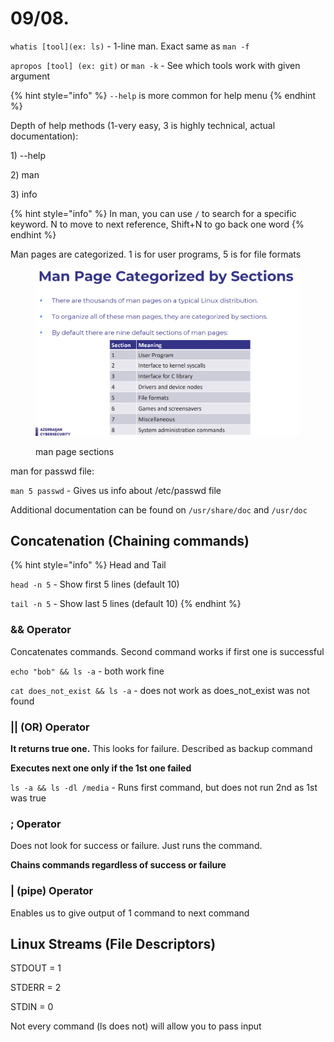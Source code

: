 # 09/08.

`whatis [tool](ex: ls)` - 1-line man. Exact same as `man -f`

`apropos [tool] (ex: git)` or `man -k` - See which tools work with given argument

{% hint style="info" %}
`--help` is more common for help menu
{% endhint %}

Depth of help methods (1-very easy, 3 is highly technical, actual documentation):

1\) --help

2\) man

3\) info

{% hint style="info" %}
In man, you can use `/` to search for a specific keyword. N to move to next reference, Shift+N to go back one word
{% endhint %}

Man pages are categorized. 1 is for user programs, 5 is for file formats

<figure><img src="../../.gitbook/assets/image (14).png" alt=""><figcaption><p>man page sections</p></figcaption></figure>

man for passwd file:

`man 5 passwd` - Gives us info about /etc/passwd file

Additional documentation can be found on `/usr/share/doc` and `/usr/doc`

## Concatenation (Chaining commands)

{% hint style="info" %}
Head and Tail

`head -n 5` - Show first 5 lines (default 10)

`tail -n 5` - Show last 5 lines (default 10)
{% endhint %}

### && Operator

Concatenates commands. Second command works if first one is successful

`echo "bob" && ls -a` - both work fine

`cat does_not_exist && ls -a` - does not work as does\_not\_exist was not found

### || (OR) Operator

**It returns true one.** This looks for failure. Described as backup command

**Executes next one only if the 1st one failed**

`ls -a && ls -dl /media` - Runs first command, but does not run 2nd as 1st was true

### ; Operator

Does not look for success or failure. Just runs the command.

**Chains commands regardless of success or failure**

### | (pipe) Operator

Enables us to give output of 1 command to next command

## Linux Streams (File Descriptors)

STDOUT = 1

STDERR = 2

STDIN = 0

Not every command (ls does not) will allow you to pass input

